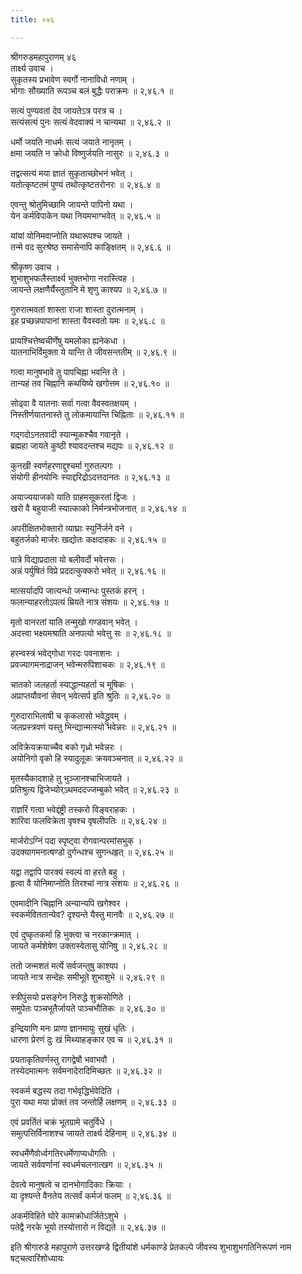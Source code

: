 ```yaml
---
title: ०४६

---
```

श्रीगरुडमहापुराणम् ४६  
तार्क्ष्य उवाच ।  
सुकृतस्य प्रभावेण स्वर्गो नानाविधो नणाम् ।  
भोगाः सौख्याति रूपञ्च बलं बुद्धैः पराक्रमः ॥ २,४६.१ ॥  
  
सत्यं पुण्यवतां देव जायतेऽत्र परत्र च ।  
सत्यंसत्यं पुनः सत्यं वेदवाक्यं न चान्यथा ॥ २,४६.२ ॥  
  
धर्मो जयति नाधर्मः सत्यं जयाते नानृतम् ।  
क्षमा जयति न क्रोधो विष्णुर्जयति नासुरः ॥ २,४६.३ ॥  
  
तद्वत्सत्यं मया ज्ञातं सुकृताच्छोभनं भवेत् ।  
यतोत्कृष्टतमं पुण्यं तथोत्कृष्टतरोनरः ॥ २,४६.४ ॥  
  
एवन्तु श्रोतुमिच्छामि जायन्ते पापिनो यथा ।  
येन कर्मविपाकेन यथा नियमभाग्भवेत् ॥ २,४६.५ ॥  
  
यांयां योनिमवाप्नोति यथारूपश्च जायते ।  
तन्मे वद सुरश्रेष्ठ समासेनापि काङ्क्षितम् ॥ २,४६.६ ॥  
  
श्रीकृष्ण उवाच ।  
शुभाशुभफलैस्तार्क्ष्य भुक्तभोगा नरास्त्विह ।  
जायन्ते लक्षणैर्यैस्तुतानि मे शृणु काश्यप ॥ २,४६.७ ॥  
  
गुरुरात्मवतां शास्ता राजा शास्ता दुरात्मनाम् ।  
इह प्रच्छन्नपापानां शास्ता वैवस्वतो यमः ॥ २,४६.८ ॥  
  
प्रायश्चित्तेष्वचीर्णेषु यमलोका ह्यनेकधा ।  
यातनाभिर्विमुक्ता ये यान्ति ते जीवसन्ततीम् ॥ २,४६.९ ॥  
  
गत्वा मानुषभावे तु पापचिह्ना भवन्ति ते ।  
तान्यहं तव चिह्नानि कथयिष्ये खगोत्तम ॥ २,४६.१० ॥  
  
सोढ्वा वै यातनाः सर्वा गत्वा वैवस्वतक्षयम् ।  
निस्तीर्णयातनास्ते तु लोकमायान्ति चिह्निताः ॥ २,४६.११ ॥  
  
गद्गदोऽनतवादी स्यान्मूकश्चैव गवानृते ।  
ब्रह्महा जायते कुष्ठी श्यावदन्तश्च मद्यपः ॥ २,४६.१२ ॥  
  
कुनखी स्वर्णहरणाद्दुश्चर्मा गुरुतल्पगः ।  
संयोगी हीनयोनिः स्याद्दरिद्रोऽदत्तदानतः ॥ २,४६.१३ ॥  
  
अयाज्ययाजको याति ग्राहमसूकरतां द्विजः ।  
खरो वै बहुयाजी स्यात्काको निर्मन्त्रभोजनात् ॥ २,४६.१४ ॥  
  
अपरीक्षितभोक्तारो व्याघ्राः स्युर्निर्जने वने ।  
बहुतर्जको मार्जरः खद्योतः कक्षदाहकः ॥ २,४६.१५ ॥  
  
पात्रे विद्याप्रदाता यो बलीवर्दो भवेत्तसः ।  
अन्नं पर्युषितं विप्रे प्रददत्कुक्करो भवेत् ॥ २,४६.१६ ॥  
  
मात्सर्यादपि जात्यन्धो जन्मान्धः पुस्तकं हरन् ।  
फलान्याहरतोऽपत्यं म्रियते नात्र संशयः ॥ २,४६.१७ ॥  
  
मृतो वानरतां याति तन्मुखो गण्डवान् भवेत् ।  
अदत्त्वा भक्ष्यमश्राति अनपत्यो भवेत्तु सः ॥ २,४६.१८ ॥  
  
हरन्वस्त्रं भवेद्गोधा गरदः पवनाशनः ।  
प्रवज्यागमनाद्राजन् भवेन्मरुपिशाचकः ॥ २,४६.१९ ॥  
  
चातको जलहर्ता स्याद्धान्यहर्ता च मूषिकः ।  
अप्राप्तयौवनां सेवन् भवेत्सर्प इति श्रुतिः ॥ २,४६.२० ॥  
  
गुरुदाराभिलाषी च कृकलासो भवेद्ध्रुवम् ।  
जलप्रस्त्रवणं यस्तु भिन्द्यान्मत्स्यो भवेन्नरः ॥ २,४६.२१ ॥  
  
अविक्रेयक्रयाच्चैव बको गृध्रो भवेन्नरः ।  
अयोनिगो वृको हि स्यादुलूकः क्रयवञ्चनात् ॥ २,४६.२२ ॥  
  
मृतस्यैकादशाहे तु भुञ्जानश्चाभिजायते ।  
प्रतिश्रुत्य द्विजेभ्योर्ऽथमददज्जम्बुको भवेत् ॥ २,४६.२३ ॥  
  
राज्ञरिं गत्वा भवेद्दंष्ट्री तस्करो विङ्वराहकः ।  
शारिवा फलविक्रेता वृषश्च वृषलीपतिः ॥ २,४६.२४ ॥  
  
मार्जरोऽग्निं पदा स्पृष्ट्वा रोगवान्परमांसभुक् ।  
उदक्यागमनात्षण्डो दुर्गन्धश्च सुगन्धहृत् ॥ २,४६.२५ ॥  
  
यद्वा तद्वापि पारक्यं स्वल्पं वा हरते बहु ।  
हृत्वा वै योनिमाप्नोति तिरश्चां नात्र संशयः ॥ २,४६.२६ ॥  
  
एवमादीनि चिह्नानि अन्यान्यपि खगेश्वर ।  
स्वकर्मविततान्येव? दृश्यन्ते यैस्तु मानवैः ॥ २,४६.२७ ॥  
  
एवं दुष्कृतकर्मा हि भुक्त्वा च नरकान्क्रमात् ।  
जायते कर्मशेषेण उक्तास्वेतासु योनिषु ॥ २,४६.२८ ॥  
  
ततो जन्मशतं मर्त्ये सर्वजन्तुषु काश्यप ।  
जायते नात्र सन्देहः समीभूते शुभाशुभे ॥ २,४६.२९ ॥  
  
स्त्रीपुंसयो प्रसङ्गेन निरुद्धे शुक्रसोणिते ।  
समुपेतः पञ्चभूतैर्जायते पाञ्चभौतिकः ॥ २,४६.३० ॥  
  
इन्द्रियाणि मनः प्राणा ज्ञानमायुः सुखं धृतिः ।  
धारणा प्रेरणं दुः खं मिथ्याहङ्कार एव च ॥ २,४६.३१ ॥  
  
प्रयताकृतिवर्णस्तु रागद्वेषौ भवाभवौ ।  
तस्येदमात्मनः सर्वमनादेरादिमिच्छतः ॥ २,४६.३२ ॥  
  
स्वकर्म बद्धस्य तदा गर्भवृद्धिर्भवेदिति ।  
पुरा यथा मया प्रोक्तं तव जन्तोर्हि लक्षणम् ॥ २,४६.३३ ॥  
  
एवं प्रवर्तितं चक्रं भूतग्रामे चतुर्विधे ।  
समुत्पत्तिर्विनाशश्च जायते तार्क्ष्य देहिनाम् ॥ २,४६.३४ ॥  
  
स्वधर्मेणैवोर्ध्वगतिरधर्मेणाप्यधोगतिः ।  
जायते सर्ववर्णानां स्वधर्मचलनात्खग ॥ २,४६.३५ ॥  
  
देवत्वे मानुषत्वे च दानभोगादिकाः क्रियाः ।  
या दृश्यन्ते वैनतेय तत्सर्वं कर्मजं फलम् ॥ २,४६.३६ ॥  
  
अकर्मविहिते घोरे कामक्रोधार्जितेऽशुभे ।  
पतेद्वै नरके भूयो तस्योत्तारो न विद्यते ॥ २,४६.३७ ॥  
  
इति श्रीगारुडे महापुराणे उत्तरखण्डे द्वितीयांशे धर्मकाण्डे प्रेतकल्पे जीवस्य शुभाशुभगतिनिरूपणं नाम षट्चत्वारिंशोध्यायः